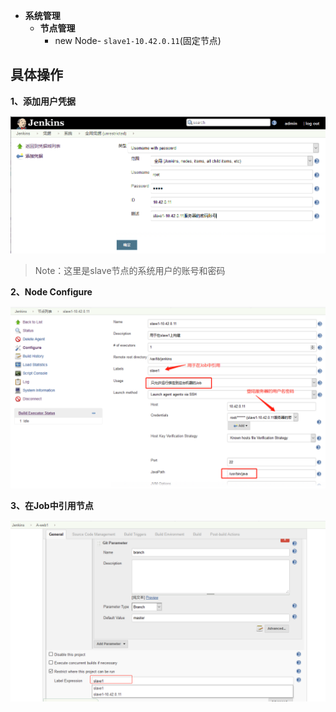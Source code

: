 - **系统管理**
    - **节点管理**
       - new Node- `slave1-10.42.0.11`(固定节点)

## 具体操作

**1、添加用户凭据**

![](./images/master_slave_1.png)

> Note：这里是slave节点的系统用户的账号和密码

**2、Node Configure**

![](./images/master_slave_conf.png)

**3、在Job中引用节点**

![](./images/master_slave_3.png)